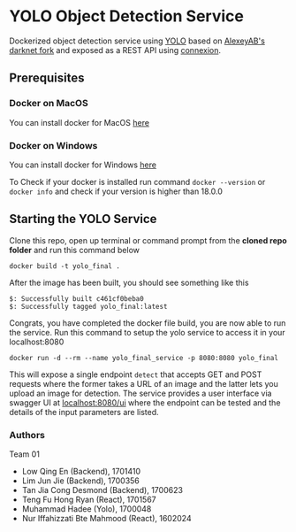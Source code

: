 # YOLO Object Detection Service

Dockerized object detection service using [YOLO](https://pjreddie.com/darknet/yolo/) based on [AlexeyAB's darknet fork](https://github.com/AlexeyAB/darknet) and
exposed as a REST API using [connexion](https://github.com/zalando/connexion). 

## Prerequisites

### Docker on MacOS

You can install docker for MacOS [here](https://docs.docker.com/docker-for-mac/install/)


### Docker on Windows

You can install docker for Windows [here](https://docs.docker.com/docker-for-windows/install/)

To Check if your docker is installed run command `docker --version` or `docker info` and check if your version is higher than 18.0.0


## Starting the YOLO Service

Clone this repo, open up terminal or command prompt from the **cloned repo folder** and run this command below

```
docker build -t yolo_final .
```

After the image has been built, you should see something like this 

```
$: Successfully built c461cf0beba0
$: Successfully tagged yolo_final:latest
```

Congrats, you have completed the docker file build, you are now able to run the service. Run this command to setup the yolo service to access it in your localhost:8080

```
docker run -d --rm --name yolo_final_service -p 8080:8080 yolo_final
```

This will expose a single endpoint `detect` that accepts GET and POST requests where the former takes a URL of an image and the latter lets you upload an image for detection.
The service provides a user interface via swagger UI at [localhost:8080/ui](http://localhost:8080/ui) where the endpoint can be tested and the details of the input parameters are listed.



### Authors
Team 01
- Low Qing En (Backend), 1701410 
- Lim Jun Jie (Backend), 1700356 
- Tan Jia Cong Desmond (Backend), 1700623 
- Teng Fu Hong Ryan (React), 1701567
- Muhammad Hadee (Yolo), 1700048
- Nur Iffahizzati Bte Mahmood (React), 1602024

